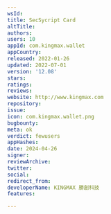 ```yaml
---
wsId: 
title: SecSycript Card
altTitle: 
authors: 
users: 10
appId: com.kingmax.wallet
appCountry: 
released: 2022-01-26
updated: 2022-07-01
version: '12.08'
stars: 
ratings: 
reviews: 
website: http://www.kingmax.com
repository: 
issue: 
icon: com.kingmax.wallet.png
bugbounty: 
meta: ok
verdict: fewusers
appHashes: 
date: 2024-04-26
signer: 
reviewArchive: 
twitter: 
social: 
redirect_from: 
developerName: KINGMAX 勝創科技
features: 

---
```



